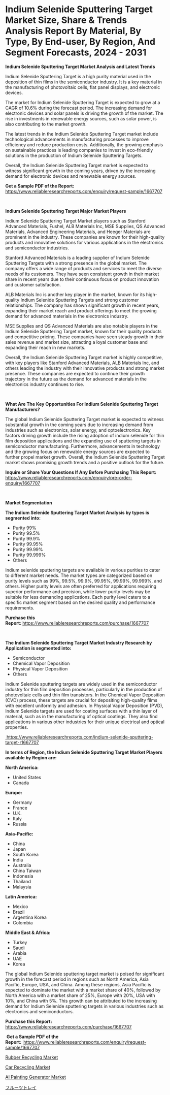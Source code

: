 <p><h1>Indium Selenide Sputtering Target Market Size, Share & Trends Analysis Report By Material, By Type, By End-user, By Region, And Segment Forecasts, 2024 - 2031</h1></p><p><strong>Indium Selenide Sputtering Target Market Analysis and Latest Trends</strong></p>
<p><p>Indium Selenide Sputtering Target is a high purity material used in the deposition of thin films in the semiconductor industry. It is a key material in the manufacturing of photovoltaic cells, flat panel displays, and electronic devices.</p><p>The market for Indium Selenide Sputtering Target is expected to grow at a CAGR of 10.6% during the forecast period. The increasing demand for electronic devices and solar panels is driving the growth of the market. The rise in investments in renewable energy sources, such as solar power, is also contributing to the market growth.</p><p>The latest trends in the Indium Selenide Sputtering Target market include technological advancements in manufacturing processes to improve efficiency and reduce production costs. Additionally, the growing emphasis on sustainable practices is leading companies to invest in eco-friendly solutions in the production of Indium Selenide Sputtering Targets.</p><p>Overall, the Indium Selenide Sputtering Target market is expected to witness significant growth in the coming years, driven by the increasing demand for electronic devices and renewable energy sources.</p></p>
<p><strong>Get a Sample PDF of the Report:&nbsp;</strong> <a href="https://www.reliableresearchreports.com/enquiry/request-sample/1667707">https://www.reliableresearchreports.com/enquiry/request-sample/1667707</a></p>
<p>&nbsp;</p>
<p><strong>Indium Selenide Sputtering Target Major Market Players</strong></p>
<p><p>Indium Selenide Sputtering Target Market players such as Stanford Advanced Materials, Fushel, ALB Materials Inc, MSE Supplies, QS Advanced Materials, Advanced Engineering Materials, and Heeger Materials are prominent in the industry. These companies are known for their high-quality products and innovative solutions for various applications in the electronics and semiconductor industries.</p><p>Stanford Advanced Materials is a leading supplier of Indium Selenide Sputtering Targets with a strong presence in the global market. The company offers a wide range of products and services to meet the diverse needs of its customers. They have seen consistent growth in their market share in recent years due to their continuous focus on product innovation and customer satisfaction.</p><p>ALB Materials Inc is another key player in the market, known for its high-quality Indium Selenide Sputtering Targets and strong customer relationships. The company has shown significant growth in recent years, expanding their market reach and product offerings to meet the growing demand for advanced materials in the electronics industry.</p><p>MSE Supplies and QS Advanced Materials are also notable players in the Indium Selenide Sputtering Target market, known for their quality products and competitive pricing. These companies have seen steady growth in their sales revenue and market size, attracting a loyal customer base and expanding their reach in new markets.</p><p>Overall, the Indium Selenide Sputtering Target market is highly competitive, with key players like Stanford Advanced Materials, ALB Materials Inc, and others leading the industry with their innovative products and strong market presence. These companies are expected to continue their growth trajectory in the future as the demand for advanced materials in the electronics industry continues to rise.</p></p>
<p>&nbsp;</p>
<p><strong>What Are The Key Opportunities For Indium Selenide Sputtering Target Manufacturers?</strong></p>
<p><p>The global Indium Selenide Sputtering Target market is expected to witness substantial growth in the coming years due to increasing demand from industries such as electronics, solar energy, and optoelectronics. Key factors driving growth include the rising adoption of indium selenide for thin film deposition applications and the expanding use of sputtering targets in semiconductor manufacturing. Furthermore, advancements in technology and the growing focus on renewable energy sources are expected to further propel market growth. Overall, the Indium Selenide Sputtering Target market shows promising growth trends and a positive outlook for the future.</p></p>
<p><strong>Inquire or Share Your Questions If Any Before Purchasing This Report:</strong> <a href="https://www.reliableresearchreports.com/enquiry/pre-order-enquiry/1667707">https://www.reliableresearchreports.com/enquiry/pre-order-enquiry/1667707</a></p>
<p>&nbsp;</p>
<p><strong>Market Segmentation</strong></p>
<p><strong>The Indium Selenide Sputtering Target Market Analysis by types is segmented into:</strong></p>
<p><ul><li>Purity 99%</li><li>Purity 99.5%</li><li>Purity 99.9%</li><li>Purity 99.95%</li><li>Purity 99.99%</li><li>Purity 99.999%</li><li>Others</li></ul></p>
<p><p>Indium selenide sputtering targets are available in various purities to cater to different market needs. The market types are categorized based on purity levels such as 99%, 99.5%, 99.9%, 99.95%, 99.99%, 99.999%, and others. Higher purity levels are often preferred for applications requiring superior performance and precision, while lower purity levels may be suitable for less demanding applications. Each purity level caters to a specific market segment based on the desired quality and performance requirements.</p></p>
<p><strong>Purchase this Report:&nbsp;</strong><a href="https://www.reliableresearchreports.com/purchase/1667707">https://www.reliableresearchreports.com/purchase/1667707</a></p>
<p>&nbsp;</p>
<p><strong>The Indium Selenide Sputtering Target Market Industry Research by Application is segmented into:</strong></p>
<p><ul><li>Semiconductor</li><li>Chemical Vapor Deposition</li><li>Physical Vapor Deposition</li><li>Others</li></ul></p>
<p><p>Indium Selenide sputtering targets are widely used in the semiconductor industry for thin film deposition processes, particularly in the production of photovoltaic cells and thin film transistors. In the Chemical Vapor Deposition (CVD) process, these targets are crucial for depositing high-quality films with excellent uniformity and adhesion. In Physical Vapor Deposition (PVD), Indium Selenide targets are used for coating surfaces with a thin layer of material, such as in the manufacturing of optical coatings. They also find applications in various other industries for their unique electrical and optical properties.</p></p>
<p><a href="https://www.reliableresearchreports.com/indium-selenide-sputtering-target-r1667707">&nbsp;https://www.reliableresearchreports.com/indium-selenide-sputtering-target-r1667707</a></p>
<p><strong>In terms of Region, the Indium Selenide Sputtering Target Market Players available by Region are:</strong></p>
<p>
    <p> <strong> North America: </strong>
        <ul>
            <li>United States</li>
            <li>Canada</li>
        </ul>
        </p> 
    <p> <strong> Europe: </strong>
        <ul>
            <li>Germany</li>
            <li>France</li>
            <li>U.K.</li>
            <li>Italy</li>
            <li>Russia</li>
        </ul>
        </p> 
    <p> <strong> Asia-Pacific: </strong>
        <ul>
            <li>China</li>
            <li>Japan</li>
            <li>South Korea</li>
            <li>India</li>
            <li>Australia</li>
            <li>China Taiwan</li>
            <li>Indonesia</li>
            <li>Thailand</li>
            <li>Malaysia</li>
        </ul>
        </p> 
    <p> <strong> Latin America: </strong>
        <ul>
            <li>Mexico</li>
            <li>Brazil</li>
            <li>Argentina Korea</li>
            <li>Colombia</li>
        </ul>
        </p> 
    <p> <strong> Middle East & Africa: </strong>
        <ul>
            <li>Turkey</li>
            <li>Saudi</li>
            <li>Arabia</li>
            <li>UAE</li>
            <li>Korea</li>
        </ul>
    </p>
    </p>
<p><p>The global Indium Selenide sputtering target market is poised for significant growth in the forecast period in regions such as North America, Asia Pacific, Europe, USA, and China. Among these regions, Asia Pacific is expected to dominate the market with a market share of 40%, followed by North America with a market share of 25%, Europe with 20%, USA with 10%, and China with 5%. This growth can be attributed to the increasing demand for Indium Selenide sputtering targets in various industries such as electronics and semiconductors.</p></p>
<p><strong>Purchase this Report: </strong><a href="https://www.reliableresearchreports.com/purchase/1667707">https://www.reliableresearchreports.com/purchase/1667707</a></p>
<p>&nbsp;<strong>Get a Sample PDF of the Report:&nbsp;&nbsp;</strong><a href="https://www.reliableresearchreports.com/enquiry/request-sample/1667707">https://www.reliableresearchreports.com/enquiry/request-sample/1667707</a></p>
<p><strong></strong></p>
<p><p><a href="https://www.linkedin.com/pulse/rubber-recycling-market-size-cagr-trends-2024-2030-ometrios-1ncdf">Rubber Recycling Market</a></p><p><a href="https://www.linkedin.com/pulse/car-recycling-market-size-trends-complete-industry-overview-9sghf">Car Recycling Market</a></p><p><a href="https://medium.com/@kaceyrath00/ai-painting-generator-market-trends-and-market-analysis-forecasted-for-period-2024-2031-33a2ecb46d58">AI Painting Generator Market</a></p><p><a href="https://medium.com/@cierrahayes94/%E3%83%95%E3%83%AB%E3%83%BC%E3%83%84%E3%83%88%E3%83%AC%E3%82%A4%E5%B8%82%E5%A0%B4-2031%E5%B9%B4%E3%81%BE%E3%81%A7%E3%81%AE%E3%83%88%E3%83%AC%E3%83%B3%E3%83%89-%E4%BA%88%E6%B8%AC-%E7%AB%B6%E4%BA%89%E5%88%86%E6%9E%90-60c0de53abae">フルーツトレイ</a></p></p>